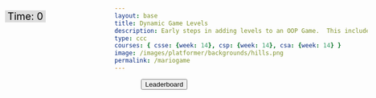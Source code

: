 ```yaml
---
layout: base
title: Dynamic Game Levels
description: Early steps in adding levels to an OOP Game.  This includes basic animations left-right-jump, multiple background, and simple callback to terminate each level.
type: ccc
courses: { csse: {week: 14}, csp: {week: 14}, csa: {week: 14} }
image: /images/platformer/backgrounds/hills.png
permalink: /mariogame
---
```


<style>

  .sidenav {
      position: fixed;
      height: 100%; /* 100% Full-height */
      width: 0px; /* 0 width - change this with JavaScript */
      z-index: 3; /* Stay on top */
      top: 0; /* Stay at the top */
      left: 0;
      overflow-x: hidden; /* Disable horizontal scroll */
      padding-top: 60px; /* Place content 60px from the top */
      transition: 0.5s; /* 0.5 second transition effect to slide in the sidenav */
      background-color: black; 
    }
    
 
  #gameBegin, #controls, #gameOver, #settings {
    position: relative;
    z-index: 2; /*Ensure the controls are on top*/
  }
  
  #toggleCanvasEffect, #toggleSettingsBar, #background, #platform {
    animation: fadein 5s;
  }

  #startGame {
    animation: flash 0.5s infinite;
  }
  

  @keyframes flash {
    50% {
      opacity: 0;
    }
  }

  @keyframes fadeout {
    from {opacity: 1}
    to {opacity: 0}
  }

  @keyframes fadein {
    from {opacity: 0}
    to {opacity: 1}
  }
</style>

<!-- Sidebar -->
  <div id="mySidebar" class="sidenav">
    <a href="javascript:void(0)" id="toggleSettingsBar1" class="closebtn">&times;</a>
    <!-- Sidebar content -->
     <div class="sidebar-content">
        <h2>Game Speed</h2>
        <div>
            <label for="speedInput">Adjust Speed:</label>
            <input type="range" min="1" max="10" value="5" class="slider" id="speedInput">
        </div>
    </div>
  </div>
<!-- Prepare DOM elements -->
<!-- Wrap both the canvas and controls in a container div -->
<div id="canvasContainer">
<div id="mySidebar" class="sidenav">
  <a href="javascript:void(0)" id="toggleSettingsBar1" class="closebtn">&times;</a>
</div>
<!-- Splinter -->
    <div id="gameBegin" hidden>
        <button id="startGame">Start Game</button>
    </div>
    <div id="controls"> <!-- Controls -->
        <!-- Background controls -->
        <button id="toggleCanvasEffect">Invert</button>
        <button id="leaderboardButton">Leaderboard</button>
    </div>
      <div id="settings"> <!-- Controls -->
        <!-- Background controls -->
        <button id="toggleSettingsBar">Settings</button>
      </div>
    <div id="gameOver" hidden>
        <button id="restartGame">Restart</button>
    </div>
</div>
<div id="score" style= "position: absolute; top: 75px; left: 10px; color: black; font-size: 20px; background-color: #dddddd; padding-left: 5px; padding-right: 5px;">
    Time: <span id="timeScore">0</span>
</div>

<script type="module">
    // Imports
    import GameEnv from '{{site.baseurl}}/assets/js/platformer/GameEnv.js';
    import GameLevel from '{{site.baseurl}}/assets/js/platformer/GameLevel.js';
    import GameControl from '{{site.baseurl}}/assets/js/platformer/GameControl.js';
    import Controller from '{{site.baseurl}}/assets/js/platformer/Controller.js';

    /*  ==========================================
     *  ======= Data Definitions =================
     *  ==========================================
    */

    // Define assets for the game
  var assets = {
  obstacles: {
    tube: { src: "/images/platformer/obstacles/tube.png" },
  },
  platforms: {
    grass: { src: "/images/platformer/platforms/grass.png" },
    alien: { src: "/images/platformer/platforms/alien.png" }
  },
  thing: {
    coin: { src: "/images/Coin.png" }
  },  
  platformO: {
    grass: { src: "/images/brick_wall.png" },
  },
  backgrounds: {
    start: { src: "/images/platformer/backgrounds/home.png" },
    hills: { src: "/images/platformer/backgrounds/hills.png" },
    mountains: { src: "/images/platformer/backgrounds/mountains.jpg"},
    planet: { src: "/images/platformer/backgrounds/planet.jpg" },
    castles: { src: "/images/platformer/backgrounds/castles.png" },
    end: { src: "/images/platformer/backgrounds/game_over.png" }
  },
  players: {
    mario: {
      src: "/images/platformer/sprites/mario.png",
      width: 256,
      height: 256,
      w: { row: 10, frames: 15 },
      wa: { row: 11, frames: 15 },
      wd: { row: 10, frames: 15 },
      a: { row: 3, frames: 7, idleFrame: { column: 7, frames: 0 } },
      s: {  },
      d: { row: 2, frames: 7, idleFrame: { column: 7, frames: 0 } }
    },
    monkey: {
      src: "/images/platformer/sprites/lopezanimation.png",
      width: 46,
      height: 52.5,
          idle: { row: 6, frames: 1, idleFrame: {column: 1, frames: 0} },
          a: { row: 1, frames: 4, idleFrame: { column: 1, frames: 0 } }, // Right Movement
          d: { row: 2, frames: 4, idleFrame: { column: 1, frames: 0 } }, // Left Movement 
          runningLeft: { row: 5, frames: 4, idleFrame: {column: 1, frames: 0} },
          runningRight: { row: 4, frames: 4, idleFrame: {column: 1, frames: 0} },
          s: {}, // Stop the movement 
    }
  },
  enemies: {
    goomba: {
      src: "/images/platformer/sprites/goomba.png",
      width: 448,
      height: 452,
    }
  }
};
  function showLeaderboard() {
    const id = document.getElementById("gameOver");
    id.hidden = false;
    // Hide game canvas and controls
    document.getElementById('canvasContainer').style.display = 'none';
    document.getElementById('controls').style.display = 'none';

    // Check if leaderboard section already exists
    let leaderboardSection = document.getElementById('leaderboardSection');
    if (!leaderboardSection) {
        // Create leaderboard section if it doesn't exist
        leaderboardSection = document.createElement('div');
        leaderboardSection.id = 'leaderboardSection';
        leaderboardSection.innerHTML = '<h1 style="text-align: center; font-size: 18px;">Leaderboard </h1>';
        document.querySelector(".page-content").appendChild(leaderboardSection);
    } else {
        // Clear existing leaderboard contents
        leaderboardSection.innerHTML = '<h1 style="text-align: center; font-size: 18px;">Leaderboard </h1>';
    }

  // Retrieve player scores and update the leaderboard
  const playerScores = localStorage.getItem("playerScores");
  const playerScoresArray = playerScores.split(";");
  const scoresObj = {};
  const scoresArr = [];
  for (let i = 0; i < playerScoresArray.length - 1; i++) {
      const temp = playerScoresArray[i].split(",");
      scoresObj[temp[0]] = parseInt(temp[1]);
      scoresArr.push(parseInt(temp[1]));
  }

  scoresArr.sort();

  const finalScoresArr = [];
  for (let i = 0; i < scoresArr.length; i++) {
      for (const [key, value] of Object.entries(scoresObj)) {
          if (scoresArr[i] == value) {
              finalScoresArr.push(key + "," + value);
              break;
          }
      }
  }

  // Append updated scores to the leaderboard section
  for (let i = 0; i < finalScoresArr.length; i++) {
      const rank = document.createElement('div');
      rank.id = `rankScore${i + 1}`;
      rank.innerHTML = `<h2 style="text-align: center; font-size: 18px;">${finalScoresArr[i]} </h2>`;
      leaderboardSection.appendChild(rank);
  }

  // Check if the back button already exists
  let backButton = document.getElementById('leaderboardBackButton');
  if (!backButton) {
    // Create and append back button if it doesn't exist
    backButton = document.createElement('button');
    backButton.id = 'leaderboardBackButton';
    backButton.innerText = 'Back';
    backButton.addEventListener('click', () => {
        // Show canvas and controls
        document.getElementById('canvasContainer').style.display = 'block';
        document.getElementById('controls').style.display = 'block';

        // Hide leaderboard
        id.hidden = true;
    });
    document.querySelector(".page-content").appendChild(backButton);
  }
}

// Event listener for leaderboard button to be clicked
document.getElementById('leaderboardButton').addEventListener('click', showLeaderboard);

    // add File to assets, ensure valid site.baseurl
    Object.keys(assets).forEach(category => {
      Object.keys(assets[category]).forEach(assetName => {
        assets[category][assetName]['file'] = "{{site.baseurl}}" + assets[category][assetName].src;
      });
    });

    /*  ==========================================
     *  ===== Game Level Call Backs ==============
     *  ==========================================
    */

    // Level completion tester
    function testerCallBack() {
        // console.log(GameEnv.player?.x)
        if (GameEnv.player?.x > GameEnv.innerWidth) {
            return true;
        } else {
            return false;
        }
    }

    // Helper function for button click
    function waitForButton(buttonName) {
      // resolve the button click
      return new Promise((resolve) => {
          const waitButton = document.getElementById(buttonName);
          const waitButtonListener = () => {
              resolve(true);
          };
          waitButton.addEventListener('click', waitButtonListener);
      });
    }

    // Start button callback
    async function startGameCallback() {
      const id = document.getElementById("gameBegin");
      id.hidden = false;
      
      // Use waitForRestart to wait for the restart button click
      await waitForButton('startGame');
      id.hidden = true;
      
      return true;
    }

    // Home screen exits on Game Begin button
    function homeScreenCallback() {
      // gameBegin hidden means game has started
      const id = document.getElementById("gameBegin");
      return id.hidden;
    }

    // Game Over callback
    async function gameOverCallBack() {
    const id = document.getElementById("gameOver");
    id.hidden = false;

    // Store whether the game over screen has been shown before
    const gameOverScreenShown = localStorage.getItem("gameOverScreenShown");

    // Check if the game over screen has been shown before
    if (!gameOverScreenShown) {
      const playerScore = document.getElementById("timeScore").innerHTML;
      const playerName = prompt(`You scored ${playerScore}! What is your name?`);
      let temp = localStorage.getItem("playerScores");
      temp += playerName + "," + playerScore.toString() + ";";
      localStorage.setItem("playerScores", temp);
      // Set a flag in local storage to indicate that the game over screen has been shown
      localStorage.setItem("gameOverScreenShown", "true");
  }

// Use waitForRestart to wait for the restart button click
    await waitForButton('restartGame');
    id.hidden = true;
    // Change currentLevel to start/restart value of null
    GameEnv.currentLevel = null;
    // Reset the flag so that the game over screen can be shown again on the next game over
    localStorage.removeItem("gameOverScreenShown");
    return true;
}

    /*  ==========================================
     *  ========== Game Level setup ==============
     *  ==========================================
     * Start/Homme sequence
     * a.) the start level awaits for button selection
     * b.) the start level automatically cycles to home level
     * c.) the home advances to 1st game level when button selection is made
    */
    // Start/Home screens
    new GameLevel( {tag: "start", 
      callback: startGameCallback 
      });
    new GameLevel( {tag: "home", 
      background: assets.backgrounds.start, 
      callback: homeScreenCallback 
    });
    // Game screens
    new GameLevel( {tag: "hills", 
      background: assets.backgrounds.hills,
      background2: assets.backgrounds.mountains,
      platform: assets.platforms.grass, 
      platformO: assets.platformO.grass, 
      player: assets.players.mario, 
      enemy: assets.enemies.goomba, 
      tube: assets.obstacles.tube, 
      callback: testerCallBack, 
      thing: assets.thing.coin,
    });
    new GameLevel( {tag: "alien", 
      background: assets.backgrounds.planet, 
      platform: assets.platforms.alien, 
      player: assets.players.monkey, 
      callback: testerCallBack 
    });
    // Game Over screen
    new GameLevel( {tag: "end", 
      background: assets.backgrounds.end, 
      callback: gameOverCallBack 
    });

    /*  ==========================================
     *  ========== Game Control ==================
     *  ==========================================
    */

    // create listeners
    toggleCanvasEffect.addEventListener('click', GameEnv.toggleInvert);
    window.addEventListener('resize', GameEnv.resize);

    // start game
    GameControl.gameLoop();

    // Create an instance of Controller and initialize it
    var myController = new Controller();
    myController.initialize();

    var table = myController.levelTable;
    document.getElementById("mySidebar").append(table);

    // Get the speedDiv element from the Controller instance
    var speedSetting = myController.speedDiv;

    // Append the speed setting to the sidebar
    document.getElementById("mySidebar").querySelector('.sidebar-content').appendChild(speedSetting);

    var toggle = false;
      function toggleWidth(){
        toggle = !toggle;
        document.getElementById("mySidebar").style.width = toggle?"250px":"0px";
      }
      document.getElementById("toggleSettingsBar").addEventListener("click",toggleWidth);
      document.getElementById("toggleSettingsBar1").addEventListener("click",toggleWidth);
</script>
